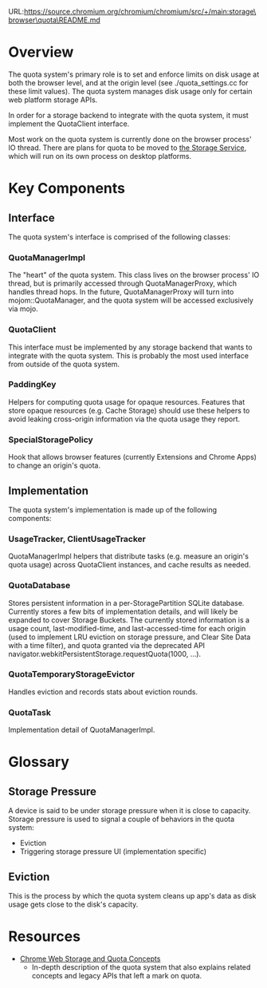 URL:https://source.chromium.org/chromium/chromium/src/+/main:storage\browser\quota\README.md
# Overview

The quota system's primary role is to set and enforce limits on disk usage at
both the browser level, and at the origin level (see ./quota_settings.cc for
these limit values). The quota system manages disk usage only for certain web
platform storage APIs.

In order for a storage backend to integrate with the quota system, it must
implement the QuotaClient interface.

Most work on the quota system is currently done on the browser process' IO
thread.  There are plans for quota to be moved to [the Storage
Service](https://docs.google.com/document/d/1v83XKVxnasgf2uNfb_Uc-rfhDa3-ynNP23yU2DWqshI/),
which will run on its own process on desktop platforms.

# Key Components
## Interface
The quota system's interface is comprised of the following classes:

### QuotaManagerImpl
The "heart" of the quota system. This class lives on the browser
process' IO thread, but is primarily accessed through QuotaManagerProxy, which
handles thread hops. In the future, QuotaManagerProxy will turn into
mojom::QuotaManager, and the quota system will be accessed exclusively via mojo.

### QuotaClient
This interface must be implemented by any storage backend that wants to
integrate with the quota system. This is probably the most used interface from
outside of the quota system.

### PaddingKey
Helpers for computing quota usage for opaque resources. Features that store
opaque resources (e.g. Cache Storage) should use these helpers to avoid
leaking cross-origin information via the quota usage they report.

### SpecialStoragePolicy
Hook that allows browser features (currently Extensions and Chrome Apps) to
change an origin's quota.

## Implementation
The quota system's implementation is made up of the following components:

### UsageTracker, ClientUsageTracker
QuotaManagerImpl helpers that distribute tasks (e.g. measure an origin's quota
usage) across QuotaClient instances, and cache results as needed.

### QuotaDatabase
Stores persistent information in a per-StoragePartition SQLite database.
Currently stores a few bits of implementation details, and will likely be
expanded to cover Storage Buckets. The currently stored information is a usage
count, last-modified-time, and last-accessed-time for each origin (used to
implement LRU eviction on storage pressure, and Clear Site Data with a time
filter), and quota granted via the deprecated API
navigator.webkitPersistentStorage.requestQuota(1000, ...).

### QuotaTemporaryStorageEvictor
Handles eviction and records stats about eviction rounds.

### QuotaTask
Implementation detail of QuotaManagerImpl.

# Glossary

## Storage Pressure
A device is said to be under storage pressure when it is close to capacity.
Storage pressure is used to signal a couple of behaviors in the quota system:
 - Eviction
 - Triggering storage pressure UI (implementation specific)

## Eviction
This is the process by which the quota system cleans up app's data as disk usage
gets close to the disk's capacity.

# Resources
 - [Chrome Web Storage and Quota Concepts](https://docs.google.com/document/d/19QemRTdIxYaJ4gkHYf2WWBNPbpuZQDNMpUVf8dQxj4U/)
   - In-depth description of the quota system that also explains related
     concepts and legacy APIs that left a mark on quota.

